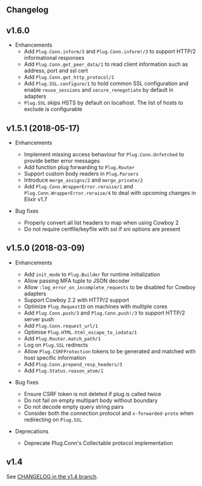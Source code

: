 ## Changelog

## v1.6.0

* Enhancements
  * Add `Plug.Conn.inform/3` and `Plug.Conn.inform!/3` to support HTTP/2 informational responses
  * Add `Plug.Conn.get_peer_data/1` to read client information such as address, port and ssl cert
  * Add `Plug.Conn.get_http_protocol/1`
  * Add `Plug.SSL.configure/1` to hold common SSL configuration and enable `reuse_sessions` and `secure_renegotiate` by default in adapters
  * `Plug.SSL` skips HSTS by default on localhost. The list of hosts to exclude is configurable

## v1.5.1 (2018-05-17)

* Enhancements
  * Implement missing access behaviour for `Plug.Conn.Unfetched` to provide better error messages
  * Add function plug forwarding to `Plug.Router`
  * Support custom body readers in `Plug.Parsers`
  * Introduce `merge_assigns/2` and `merge_private/2`
  * Add `Plug.Conn.WrapperError.reraise/1` and `Plug.Conn.WrapperError.reraise/4` to deal with upcoming changes in Elixir v1.7

* Bug fixes
  * Properly convert all list headers to map when using Cowboy 2
  * Do not require certfile/keyfile with ssl if sni options are present

## v1.5.0 (2018-03-09)

* Enhancements
  * Add `init_mode` to `Plug.Builder` for runtime initialization
  * Allow passing MFA tuple to JSON decoder
  * Allow `:log_error_on_incomplete_requests` to be disabled for Cowboy adapters
  * Support Cowboy 2.2 with HTTP/2 support
  * Optimize `Plug.RequestID` on machines with multiple cores
  * Add `Plug.Conn.push/3` and `Plug.Conn.push!/3` to support HTTP/2 server push
  * Add `Plug.Conn.request_url/1`
  * Optimise `Plug.HTML.html_escape_to_iodata/1`
  * Add `Plug.Router.match_path/1`
  * Log on `Plug.SSL` redirects
  * Allow `Plug.CSRFProtection` tokens to be generated and matched with host specific information
  * Add `Plug.Conn.prepend_resp_headers/3`
  * Add `Plug.Status.reason_atom/1`

* Bug fixes
  * Ensure CSRF token is not deleted if plug is called twice
  * Do not fail on empty multipart body without boundary
  * Do not decode empty query string pairs
  * Consider both the connection protocol and `x-forwarded-proto` when redirecting on `Plug.SSL`

* Deprecations
  * Deprecate Plug.Conn's Collectable protocol implementation

## v1.4

See [CHANGELOG in the v1.4 branch](https://github.com/elixir-plug/plug/blob/v1.4/CHANGELOG.md).
